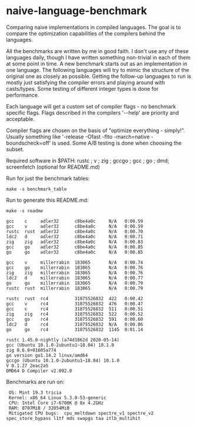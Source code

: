 # naive-language-benchmark

Comparing naive implementations in compiled languages. The goal is to compare the optimization capabilities of the compilers behind the languages.

All the benchmarks are written by me in good faith. I don't use any of these languages daily, though I have written something non-trivial in each of them at some point in time.
A new benchmark starts out as an implementation in one language. The following languages will try to mimic the structure of the original one as closely as possible. Getting the follow-up languages to run is mostly just satisfying the compiler errors and playing around with casts/types. Some testing of different integer types is done for performance.

Each language will get a custom set of compiler flags - no benchmark specific flags. Flags described in the compilers '--help' are priority and acceptable.

Compiler flags are chosen on the basis of "optimize everything - simply!". Usually something like '-release -Ofast -flto -march=native -boundscheck=off' is used. Some A/B testing is done when choosing the subset.

Required software in $PATH: rustc ; v ; zig ; gccgo ; gcc ; go ; dmd; screenfetch (optional for README.md)

Run for just the benchmark tables:
```
make -s benchmark_table
```

Run to generate this README.md:
```
make -s readme
```

```
gcc    c     adler32      c8be4a0c     N/A   0:00.59
gcc    v     adler32      c8be4a0c     N/A   0:00.59
rustc  rust  adler32      c8be4a0c     N/A   0:00.70
ldc2   d     adler32      c8be4a0c     N/A   0:00.71
zig    zig   adler32      c8be4a0c     N/A   0:00.83
gcc    go    adler32      c8be4a0c     N/A   0:00.85
go     go    adler32      c8be4a0c     N/A   0:00.85

gcc    v     millerrabin  183065       N/A   0:00.74
gcc    go    millerrabin  183065       N/A   0:00.76
zig    zig   millerrabin  183065       N/A   0:00.76
ldc2   d     millerrabin  183065       N/A   0:00.77
go     go    millerrabin  183065       N/A   0:00.79
rustc  rust  millerrabin  183065       N/A   0:00.79

rustc  rust  rc4          31875526832  422   0:00.42
gcc    v     rc4          31875526832  476   0:00.47
gcc    c     rc4          31875526832  511   0:00.51
zig    zig   rc4          31875526832  522   0:00.52
gcc    go    rc4          31875526832  591   0:00.60
ldc2   d     rc4          31875526832  N/A   0:00.86
go     go    rc4          31875526832  1145  0:01.14
```
```
rustc 1.45.0-nightly (a74d1862d 2020-05-14)
gcc (Ubuntu 10.1.0-2ubuntu1~18.04) 10.1.0
zig 0.6.0+01605a774
go version go1.14.2 linux/amd64
gccgo (Ubuntu 10.1.0-2ubuntu1~18.04) 10.1.0
V 0.1.27 2eac2a5
DMD64 D Compiler v2.092.0
```
Benchmarks are run on:
```
 OS: Mint 19.3 tricia
 Kernel: x86_64 Linux 5.3.0-53-generic
 CPU: Intel Core i7-6700K @ 8x 4.2GHz
 RAM: 8707MiB / 32054MiB
 Mitigated CPU bugs:  cpu_meltdown spectre_v1 spectre_v2 spec_store_bypass l1tf mds swapgs taa itlb_multihit
```
